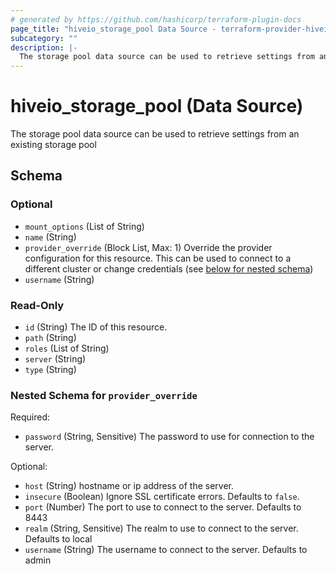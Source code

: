 ```yaml
---
# generated by https://github.com/hashicorp/terraform-plugin-docs
page_title: "hiveio_storage_pool Data Source - terraform-provider-hiveio"
subcategory: ""
description: |-
  The storage pool data source can be used to retrieve settings from an existing storage pool
---
```


# hiveio_storage_pool (Data Source)

The storage pool data source can be used to retrieve settings from an existing storage pool



<!-- schema generated by tfplugindocs -->
## Schema

### Optional

- `mount_options` (List of String)
- `name` (String)
- `provider_override` (Block List, Max: 1) Override the provider configuration for this resource.  This can be used to connect to a different cluster or change credentials (see [below for nested schema](#nestedblock--provider_override))
- `username` (String)

### Read-Only

- `id` (String) The ID of this resource.
- `path` (String)
- `roles` (List of String)
- `server` (String)
- `type` (String)

<a id="nestedblock--provider_override"></a>
### Nested Schema for `provider_override`

Required:

- `password` (String, Sensitive) The password to use for connection to the server.

Optional:

- `host` (String) hostname or ip address of the server.
- `insecure` (Boolean) Ignore SSL certificate errors. Defaults to `false`.
- `port` (Number) The port to use to connect to the server. Defaults to 8443
- `realm` (String, Sensitive) The realm to use to connect to the server. Defaults to local
- `username` (String) The username to connect to the server. Defaults to admin
